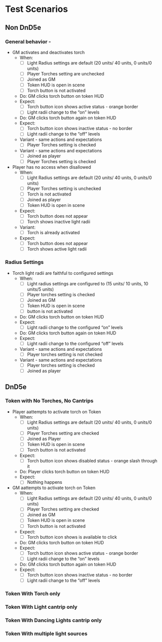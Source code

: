 # Test Scenarios
## Non DnD5e

### General behavior - 

*  GM activates and deactivates torch
	* When:
		- [ ] Light Radius settings are default (20 units/ 40 units, 0 units/0 units)
		- [ ] Player Torches setting are unchecked
		- [ ] Joined as GM
		- [ ] Token HUD is open in scene
		- [ ] Torch button is not activated
	* Do: GM clicks torch button on token HUD
	* Expect:
		- [ ] Torch button icon shows active status - orange border
		- [ ] Light radii change to the “on” levels
	*  Do: GM clicks torch button again on token HUD
	* Expect:
		- [ ] Torch button icon shows inactive status - no border
		- [ ] Light radii change to the “off” levels
	* Variant - same actions and expectations
		- [ ] Player Torches setting is checked
	* Variant - same actions and expectations
		- [ ] Joined as player
		- [ ] Player Torches setting is checked
* Player has no access when disallowed
	* When:
		- [ ] Light Radius settings are default (20 units/ 40 units, 0 units/0 units)
		- [ ] Player Torches setting is unchecked
		- [ ] Torch is not activated
		- [ ] Joined as player
		- [ ] Token HUD is open in scene
	* Expect:
		- [ ] Torch button does not appear
		- [ ] Torch shows inactive light radii
	* Variant:
		- [ ] Torch is already activated
	* Expect:
		- [ ] Torch button does not appear
		- [ ] Torch shows active light radii
### Radius Settings
*  Torch light radii are faithful to configured settings
	* When:
		- [ ] Light radius settings are configured to (15 units/ 10 units, 10 units/5 units)
		- [ ] Player torches setting is checked
		- [ ] Joined as GM
		- [ ] Token HUD is open in scene
		- [ ] button is not activated
	* Do: GM clicks torch button on token HUD
	* Expect:
		- [ ] Light radii change to the configured “on” levels
	*  Do: GM clicks torch button again on token HUD
	* Expect:
		- [ ] Light radii change to the configured “off” levels
    * Variant - same actions and expectations
        - [ ] Player torches setting is not checked
    * Variant - same actions and expectations
		- [ ] Player torches setting is checked
		- [ ] Joined as player
## DnD5e

### Token with No Torches, No Cantrips

*  Player aattempts to activate torch on Token
	* When:
		- [ ] Light Radius settings are default (20 units/ 40 units, 0 units/0 units)
		- [ ] Player Torches setting are checked
		- [ ] Joined as Player
		- [ ] Token HUD is open in scene
		- [ ] Torch button is not activated
    * Expect:
        - [ ] Torch button icon shows disabled status - orange slash through it
	* Do: Player clicks torch button on token HUD
	* Expect:
        - [ ] Nothing happens

*  GM aattempts to activate torch on Token
	* When:
		- [ ] Light Radius settings are default (20 units/ 40 units, 0 units/0 units)
		- [ ] Player Torches setting are checked
		- [ ] Joined as GM
		- [ ] Token HUD is open in scene
		- [ ] Torch button is not activated
    * Expect:
        - [ ] Torch button icon shows is available to click
	* Do: GM clicks torch button on token HUD
	* Expect:
		- [ ] Torch button icon shows active status - orange border
		- [ ] Light radii change to the “on” levels
	*  Do: GM clicks torch button again on token HUD
	* Expect:
		- [ ] Torch button icon shows inactive status - no border
		- [ ] Light radii change to the “off” levels
### Token With Torch only

### Token With Light cantrip only

### Token With Dancing Lights cantrip only

### Token With multiple light sources
